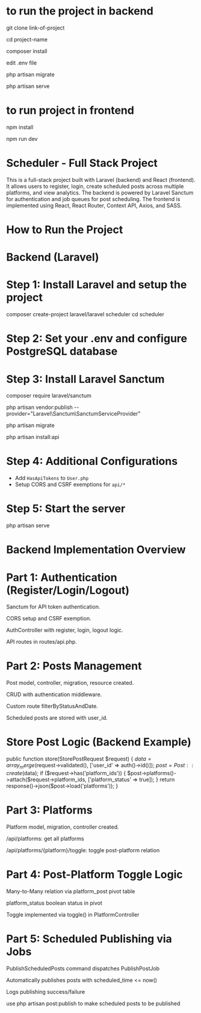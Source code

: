 # to run the project in backend

git clone link-of-project

cd project-name

composer install

edit .env file

php artisan migrate

php artisan serve

# to run project in frontend

npm install

npm run dev

# Scheduler - Full Stack Project

This is a full-stack project built with Laravel (backend) and React (frontend). It allows users to register, login, create scheduled posts across multiple platforms, and view analytics. The backend is powered by Laravel Sanctum for authentication and job queues for post scheduling. The frontend is implemented using React, React Router, Context API, Axios, and SASS.

# How to Run the Project

# Backend (Laravel)

# Step 1: Install Laravel and setup the project

composer create-project laravel/laravel scheduler
cd scheduler

# Step 2: Set your .env and configure PostgreSQL database

# Step 3: Install Laravel Sanctum

composer require laravel/sanctum

php artisan vendor:publish --provider="Laravel\Sanctum\SanctumServiceProvider"

php artisan migrate

php artisan install:api

# Step 4: Additional Configurations

-   Add `HasApiTokens` to `User.php`
-   Setup CORS and CSRF exemptions for `api/*`

# Step 5: Start the server

php artisan serve

# Backend Implementation Overview

# Part 1: Authentication (Register/Login/Logout)

Sanctum for API token authentication.

CORS setup and CSRF exemption.

AuthController with register, login, logout logic.

API routes in routes/api.php.

# Part 2: Posts Management

Post model, controller, migration, resource created.

CRUD with authentication middleware.

Custom route filterByStatusAndDate.

Scheduled posts are stored with user_id.

# Store Post Logic (Backend Example)

public function store(StorePostRequest $request) {
    $data = array_merge($request->validated(), ['user_id' => auth()->id()]);
$post = Post::create($data);
if ($request->has('platform_ids')) {
        $post->platforms()->attach($request->platform_ids, ['platform_status' => true]);
}
return response()->json($post->load('platforms'));
}

# Part 3: Platforms

Platform model, migration, controller created.

/api/platforms: get all platforms

/api/platforms/{platform}/toggle: toggle post-platform relation

# Part 4: Post-Platform Toggle Logic

Many-to-Many relation via platform_post pivot table

platform_status boolean status in pivot

Toggle implemented via toggle() in PlatformController

# Part 5: Scheduled Publishing via Jobs

PublishScheduledPosts command dispatches PublishPostJob

Automatically publishes posts with scheduled_time <= now()

Logs publishing success/failure

use php artisan post:publish to make scheduled posts to be published
